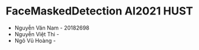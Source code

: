 # FaceMaskedDetection AI2021 HUST 
* Nguyễn Văn Nam - 20182698
* Nguyễn Việt Thi - 
* Ngô Vũ Hoàng - 
